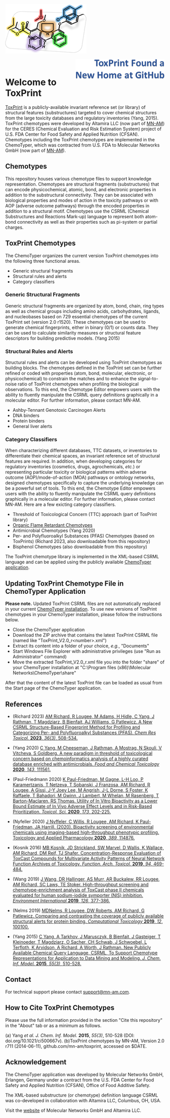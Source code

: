 ![ToxPrint Header](./images/header256x156.png)

<img align="right" src="./images/toxprintNewHomeGithub282x63.png">&nbsp;</img>

# Welcome to ToxPrint

[​ToxPrint](http://toxprint.org) is a publicly-available invariant reference set (or library) of structural features (substructures) targeted to cover chemical structures from the large toxicity databases and regulatory inventories (Yang, 2015). ToxPrint chemotypes were developed by Altamira LLC (now part of [​MN-AM](https://www.mn-am.com/)) for the CERES (Chemical Evaluation and Risk Estimation System) project of U.S. FDA Center for Food Safety and Applied Nutrition (CFSAN). Chemotypes including the ToxPrint chemotypes are implemented in the ChemoTyper, which was contracted from U.S. FDA to Molecular Networks GmbH (now part of [​MN-AM](https://www.mn-am.com/)).

## Chemotypes

This repository houses various chemotype files to support knowledge representation. Chemotypes are structural fragments (substructures) that can encode physicochemical, atomic, bond, and electronic properties in addition to the substructural connectivity. They can be associated with biological properties and modes of action in the toxicity pathways or with AOP (adverse outcome pathways) through the encoded properties in addition to a structural motif. Chemotypes use the CSRML (Chemical Substructures and Reactions Mark-up) language to represent both atom-bond connectivity as well as their properties such as pi-system or partial charges.

## ToxPrint Chemotypes

The ChemoTyper organizes the current version ToxPrint chemotypes into the following three functional areas.

*   Generic structural fragments
*   Structural rules and alerts
*   Category classifiers

### Generic Structural Fragments

Generic structural fragments are organized by atom, bond, chain, ring types as well as chemical groups including amino acids, carbohydrates, ligands, and nucleobases based on 729 essential chemotypes of the current ToxPrint set (version 2.0 r1520). These chemotypes can be used to generate chemical fingerprints, either in binary (0/1) or counts data. They can be used to calculate similarity measures or structural feature descriptors for building predictive models. (Yang 2015)

### Structural Rules and Alerts

Structural rules and alerts can be developed using ToxPrint chemotypes as building blocks. The chemotypes defined in the ToxPrint set can be further refined or coded with properties (atom, bond, molecular, electronic, or physicochemical) to constrain the matches and to enhance the signal-to-noise ratio of ToxPrint chemotypes when profiling the biological observations. To this end, the Chemotype Editor empowers users with the ability to fluently manipulate the CSRML query definitions graphically in a molecular editor. For further information, please contact MN-AM.

*   Ashby-Tennant Genotoxic Carcinogen Alerts
*   DNA binders
*   Protein binders
*   General liver alerts

### Category Classifiers

When characterizing different databases, TTC datasets, or inventories to differentiate their chemical spaces, an invariant reference set of structural features are required. In addition, when developing categories for regulatory inventories (cosmetics, drugs, agrochemicals, *etc.*) or representing particular toxicity or biological patterns within adverse outcome (AOP)/mode-of-action (MOA) pathways or ontology networks, designed chemotypes specifically to capture the underlying knowledge can be a powerful set of tools. To this end, the Chemotype Editor empowers users with the ability to fluently manipulate the CSRML query definitions graphically in a molecular editor. For further information, please contact MN-AM. Here are a few exicting category classifiers.

*   Threshold of Toxicological Concern (TTC) approach (part of ToxPrint library)
*   [​Organic Flame Retardant Chemotypes](http://www8.nationalacademies.org/onpinews/newsitem.aspx?RecordID=25412)
*   Antimicrobial Chemotypes (Yang 2020)
*   Per- and Polyfluoroalkyl Substances (PFAS) Chemotypes (based on ToxPrints) (Richard 2023, also downloadable from this repository)
*   Bisphenol Chemotypes (also downloadable from this repository)

The ToxPrint chemotype library is implemented in the XML-based CSRML language and can be applied using the publicly available [​ChemoTyper application](http://chemotyper.org).

## Updating ToxPrint Chemotype File in ChemoTyper Application

**Please note.** Updated ToxPrint CSRML files are not automatically replaced in your current [​ChemoTyper installation](http://chemotyper.org). To use new versions of ToxPrint chemotypes in your ChemoTyper installation, please follow the instructions below.

*   Close the ChemoTyper application
*   Download the ZIP archive that contains the latest ToxPrint CSRML file (named like "ToxPrint_V2.0_r\<number\>.xml")
*   Extract its content into a folder of your choice, *e.g.*, "Documents"
*   Start Windows File Explorer with administrative privileges (use "Run as Administrator" command)
*   Move the extracted ToxPrint_V2.0_r<number>.xml file you into the folder "share" of your ChemoTyper installation at "C:\Program files (x86)\Molecular Networks\ChemoTyper\share"

After that the content of the latest ToxPrint file can be loaded as usual from the Start page of the ChemoTyper application.

## References

*   (Richard 2023) [AM Richard, R Lougee, M Adams, H Hidle, C Yang, J Rathman, T Magdziarz, B Bienfait, AJ Williams, G Patlewicz. A New CSRML Structure-Based Fingerprint Method for Profiling and Categorizing Per- and Polyfluoroalkyl Substances (PFAS). *Chem Res Toxicol.* **2023**, *36(3)*, 508-534.](https://doi.org/10.1021/acs.chemrestox.2c00403)

*   (Yang 2020) [C Yang, M Cheeseman, J Rathman, A Mostrag, N Skouli, V Vitcheva, S Goldberg. A new paradigm in threshold of toxicological concern based on chemoinformatics analysis of a highly curated database enriched with antimicrobials. *Food and Chemical Toxicology* **2020**, *143*, 111561.](https://doi.org/10.1016/j.fct.2020.111561)

*   (Paul-Friedmann 2020) [K ​Paul-Friedman, M Gagne, L-H Loo, P Karamertzanis, T Netzeva, T Sobanski, J Franzosa, AM Richard, R Lougee, A Gissi, J-Y Joey Lee, M Angrish, J-L Dorne, S Foster, K Raffaele, T Bahadori, M Gwinn, J Lambert, M Whelan, M Rasenberg, T Barton-Maclaren, RS Thomas. Utility of In Vitro Bioactivity as a Lower Bound Estimate of In Vivo Adverse Effect Levels and in Risk-Based Prioritization. *Toxicol. Sci.* **2020**, *173*, 202-225.](https://doi.org/10.1093/toxsci/kfz201)

*   (Nyfeller 2020) [​J Nyffeler, C Willis, R Lougee, AM Richard, K Paul-Friedman, JA Harrill. (2020). Bioactivity screening of environmental chemicals using imaging-based high-throughput phenotypic profiling. Toxicology and Applied Pharmacology **2020**, *389*, 114876.](https://www.sciencedirect.com/science/article/pii/S0041008X19304843)

*   (Kosnik 2016) [MB ​Kosnik, JD Strickland, SW Marvel, D Wallis, K Wallace, AM Richard, DM Reif, TJ Shafer. Concentration-Response Evaluation of ToxCast Compounds for Multivariate Activity Patterns of Neural Network Function Archives of Toxicology. *Function. Arch. Toxicol.* **2019**, *94*, 469-484.](https://doi.org/10.1007/s00204-019-02636-x)

*   (Wang 2019) [​J Wang, DR Hallinger, AS Murr, AR Buckalew, RR Lougee, AM Richard, SC Laws, TE Stoker. High-throughput screening and chemotype-enrichment analysis of ToxCast phase II chemicals evaluated for human sodium-iodide symporter (NIS) inhibition. *Environment International* **2019**, *126*, 377-386.](https://www.sciencedirect.com/science/article/pii/S0160412018321196)

*   (Nelms 2019) [MD ​Nelms, R Lougee, DW Roberts, AM Richard, G Patlewicz. Comparing and contrasting the coverage of publicly available structural alerts for protein binding. *Computational Toxicology* **2019**, *12*, 100100.](https://www.sciencedirect.com/science/article/pii/S2468111319300283)

*   (Yang 2015) [​C Yang, A Tarkhov, J Marusczyk, B Bienfait, J Gasteiger, T Kleinoeder, T Magdziarz, O Sacher, CH Schwab, J Schwoebel, L Terfloth, K Arvidson, A Richard, A Worth, J Rathman. New Publicly Available Chemical Query Language, CSRML, To Support Chemotype Representations for Application to Data Mining and Modeling. *J. Chem. Inf. Model.* **2015**, *55(3)*, 510-528.](http://pubs.acs.org/doi/abs/10.1021/ci500667v)

## Contact

For technical support please contact [​support@mn-am.com](mailto:support@mn-am.com).

## How to Cite ToxPrint Chemotypes

Please use the full information provided in the section "Cite this repository" in the "About" tab or as a minimum as follows.

(a) Yang *et al.* *J. Chem. Inf. Model.* **2015**, *55(3)*, 510-528 (DOI: doi.org/10.1021/ci500667v). (b)ToxPrint chemotypes by MN-AM, Version 2.0 r711 (2014-06-11), github.com/mn-am/toxprint, accessed on $DATE.

## Acknowledgement

The ChemoTyper application was developed by Molecular Networks GmbH, Erlangen, Germany under a contract from the U.S. FDA Center for Food Safety and Applied Nutrition (CFSAN), Office of Food Additive Safety.

The XML-based substructure (or chemotype) definition language CSRML was co-developed in collaboration with Altamira LLC, Columbus, OH, USA.

Visit the [​website](https://www.mn-am.com) of Molecular Networks GmbH and Altamira LLC.
